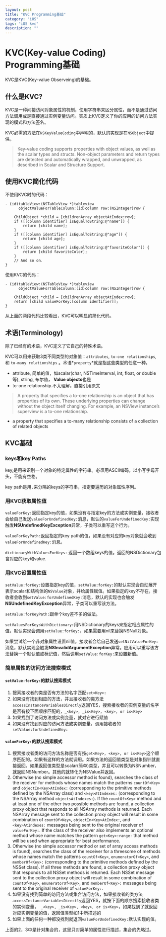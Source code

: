 ```yaml
---
layout: post
title: "KVC Programming基础"
category: "iOS"
tags: "iOS kvc"
description: ""
---
```


# KVC(Key-value Coding) Programming基础

KVC是KVO(Key-value Observeing)的基础。

## 什么是KVC?

KVC是一种间接访问对象属性的机制，使用字符串来区分属性，而不是通过访问方法调用或是直接通过实例变量访问。实质上KVC定义了你的应用的访问方法实现的模式和方法签名。

KVC必需的方法在`NSKeyValueCoding`中声明的，默认的实现是在`NSObject`中提供。

> Key-value coding supports properties with object values, as well as the scalar types and structs. Non-object parameters and return types are detected and automatically wrapped, and unwrapped, as described in Scalar and Structure Support.

## 使用KVC简化代码

不使用KVC时的代码：

~~~objc
- (id)tableView:(NSTableView *)tableview
      objectValueForTableColumn:(id)column row:(NSInteger)row {
 
    ChildObject *child = [childrenArray objectAtIndex:row];
    if ([[column identifier] isEqualToString:@"name"]) {
        return [child name];
    }
    if ([[column identifier] isEqualToString:@"age"]) {
        return [child age];
    }
    if ([[column identifier] isEqualToString:@"favoriteColor"]) {
        return [child favoriteColor];
    }
    // And so on.
}

~~~
使用KVC的代码：

~~~objc
- (id)tableView:(NSTableView *)tableview
      objectValueForTableColumn:(id)column row:(NSInteger)row {
 
    ChildObject *child = [childrenArray objectAtIndex:row];
    return [child valueForKey:[column identifier]];
}
~~~

从上面的两段代码比较看出，KVC可以明显的简化代码。

## 术语(Terminology)

除了已经有的术语，KVC定义了它自己的特殊术语。

KVC可以用来获取3类不同类型的对象值：`attributes`, `to-one relationships`, 和 `to-many relationships` 。术语*`property`*就是指这些类型的任意一种。

* attribute, 简单的值，如scalar(char, NSTimeInterval, int, float, or double等), string, 布尔值， **Value objects**也是
* to-one relationship.不太理解，直接引用原文
 
> A property that specifies a to-one relationship is an object that has properties of its own. These underlying properties can change without the object itself changing. For example, an NSView instance’s superview is a to-one relationship.

*  a property that specifies a to-many relationship consists of a collection of related objects

## KVC基础

### keys和key Paths

key,是用来识别一个对象的特定属性的字符串。必须用ASCII编码，以小写字母开头，不能有空格。

key path是用`.`来分隔的keys的字符串，指定要遍历的对象属性序列。

### 用KVC获取属性值

`valueForKey:`返回指定key的值，如果没有与指定key的方法或实例变量，接收者会给自己发送`valueForUndefinedKey:`消息，默认的`valueForUndefinedKey:`实现触发**NSUndefinedKeyException**异常，子类可以重写这个行为。

`valueForKeyPath:`返回指定的key path的值，如果没有对应的key对象就会收到`valueForUndefinedKey:`消息。

`dictionaryWithValuesForKeys:` 返回一个数组keys的值。返回的NSDictionary包含对应的key和value.

### 用KVC设置属性值

`setValue:forKey:`设置指定key的值，`setValue:forKey:`的默认实现会自动展开表示scalar和结构体的`NSValue`对象，并给属性赋值。如果指定的key不存在，接收者会收到`setValue:forUndefinedKey:`消息，默认的实现也会触发**NSUndefinedKeyException**异常，子类可以重写该方法。

`setValue:forKeyPath:`跟单个key差不多的做法。

`setValuesForKeysWithDictionary:`用NSDictionary的keys来指定相应属性的值，默认实现会调用`setValue:forKey:`，如果需要用nil来替换NSNull对象。

如果尝试给一个非对象属性设置nil值，接收者会给自己发送`setNilValueForKey:`消息，默认实现会触发**NSInvalidArgumentException**异常。应用可以重写该方法替换一个默认值或标记值，然后调用`setValue:forKey:`来设置新值。

### 简单属性的访问方法搜索模式

#### `setValue:forKey:`的默认搜索模式

1. 搜索接收者的类是否有方法的名字匹配`set<Key>:`
2. 如果没有找到相应的方法，并且接收者的类方法`accessInstanceVariablesDirectly`返回YES，搜索接收者的实例变量的名字是否有按下面顺序匹配的，`_<key>, _is<Key>, <key>, or is<Key>`
3. 如果找到了访问方法或实例变量，就对它进行赋值
4. 如果没有找到对应的访问方法或实例变量，调用接收者的`setValue:forUndefinedKey:`

#### `valueForKey:`的默认搜索模式

1. 搜索接收者类的访问方法名称是否有按`get<Key>, <key>, or is<Key>`这个顺序匹配的。如果有这样的方法就调用。如果方法的返回值类型是对象指针就直接返回。如果返回值类型是scalar(简单)类型，并且可以转换为NSNumber，就返回NSNumber。其他的就转化为NSValue并返回。
2. Otherwise (no simple accessor method is found), searches the class of the receiver for methods whose names match the patterns `countOf<Key>` and `objectIn<Key>AtIndex:` (corresponding to the primitive methods defined by the NSArray class) and `<key>AtIndexes:` (corresponding to the NSArray method `objectsAtIndexes:`).
    If the `countOf<Key>` method and at least one of the other two possible methods are found, a collection proxy object that   responds to all NSArray methods is returned. Each NSArray   message sent to the collection proxy object will result in  some combination of `countOf<Key>`, `objectIn<Key>AtIndex:`, and `<key>AtIndexes:` messages being sent to the original receiver of `valueForKey:`. If the class of the receiver also    implements an optional method whose name matches the pattern `get<Key>:range:` that method will be used when appropriate for best performance.
3. Otherwise (no simple accessor method or set of array access methods is found), searches the class of the receiver for a threesome of methods whose names match the patterns `countOf<Key>`, `enumeratorOf<Key>`, and `memberOf<Key>:` (corresponding to the primitive methods defined by the NSSet class).
    If all three methods are found, a collection proxy object   that responds to all NSSet methods is returned. Each NSSet  message sent to the collection proxy object will result in  some combination of `countOf<Key>`, `enumeratorOf<Key>`, and    `memberOf<Key>:` messages being sent to the original    receiver of `valueForKey:`.
4. 如果没有找到简单的访问方法或集合访问方法，如果接收者的类方法`accessInstanceVariablesDirectly`返回YES，就按下面的顺序搜索接收者类的实例变量，` _<key>, _is<Key>, <key>, or is<Key>`，如果找到了就返回对应实例变量的值，返回值类型如1中所描述的
5. 如果上面的任何一种都没找到就返回`valueForUndefinedKey:`默认实现的值。

上面的2，3中是针对集合的，这里只对简单的属性进行描述，集合的先略过。


